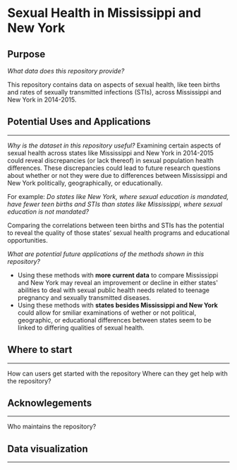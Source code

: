 # Sexual Health in Mississippi and New York
## Purpose 

*What data does this repository provide?* 

This repository contains data on aspects of sexual health, like teen births and rates of sexually transmitted infections (STIs), across Mississippi and New York in 2014-2015. 

## Potential Uses and Applications 
---
*Why is the dataset in this repository useful?* 
Examining certain aspects of sexual health across states like Mississippi and New York in 2014-2015 could reveal discrepancies (or lack thereof) in sexual population health differences. These discrepancies could lead to future research questions about whether or not they were due to differences between Mississippi and New York politically, geographically, or educationally. 

For example: *Do states like New York, where sexual education is mandated, have fewer teen births and STIs than states like Mississippi, where sexual education is not mandated?*

Comparing the correlations between teen births and STIs has the potential to reveal the quality of those states’ sexual health programs and educational opportunities.

*What are potential future applications of the methods shown in this repository?*

- Using these methods with **more current data** to compare Mississippi and New York may reveal an improvement or decline in either states' abilities to deal with sexual public health needs related to teenage pregnancy and sexually transmitted diseases.
- Using these methods with **states besides Mississippi and New York** could allow for smiliar examinations of wether or not political, geographic, or educational differences between states seem to be linked to differing qualities of sexual health.

## Where to start 
---
How can users get started with the repository 
Where can they get help with the repository? 

## Acknowlegements
---
Who maintains the repository? 

## Data visualization 
---
